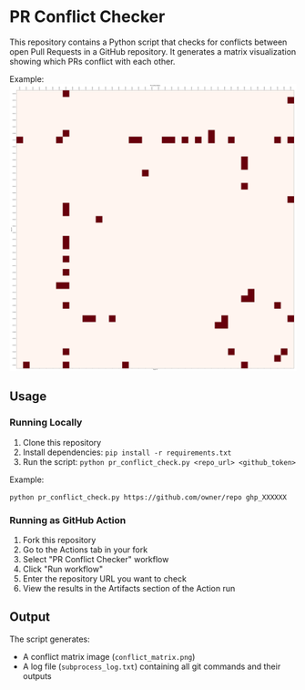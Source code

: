 # PR Conflict Checker

This repository contains a Python script that checks for conflicts between open Pull Requests in a GitHub repository. It generates a matrix visualization showing which PRs conflict with each other.

Example:
![](images/openutau_conflict_matrix.png)

## Usage

### Running Locally

1. Clone this repository
2. Install dependencies: `pip install -r requirements.txt`
3. Run the script: `python pr_conflict_check.py <repo_url> <github_token>`

Example:
```
python pr_conflict_check.py https://github.com/owner/repo ghp_XXXXXX
```

### Running as GitHub Action

1. Fork this repository
2. Go to the Actions tab in your fork
3. Select "PR Conflict Checker" workflow
4. Click "Run workflow"
5. Enter the repository URL you want to check
6. View the results in the Artifacts section of the Action run

## Output

The script generates:
- A conflict matrix image (`conflict_matrix.png`)
- A log file (`subprocess_log.txt`) containing all git commands and their outputs

